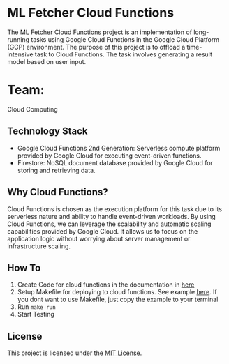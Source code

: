 # ML Fetcher Cloud Functions

The ML Fetcher Cloud Functions project is an implementation of long-running tasks using Google Cloud Functions in the Google Cloud Platform (GCP) environment. The purpose of this project is to offload a time-intensive task to Cloud Functions. The task involves generating a result model based on user input.

# Team:
Cloud Computing

## Technology Stack

- Google Cloud Functions 2nd Generation: Serverless compute platform provided by Google Cloud for executing event-driven functions.
- Firestore: NoSQL document database provided by Google Cloud for storing and retrieving data.

## Why Cloud Functions?

Cloud Functions is chosen as the execution platform for this task due to its serverless nature and ability to handle event-driven workloads. By using Cloud Functions, we can leverage the scalability and automatic scaling capabilities provided by Google Cloud. It allows us to focus on the application logic without worrying about server management or infrastructure scaling.

## How To
1. Create Code for cloud functions in the documentation in [here](https://cloud.google.com/functions/docs/writing#directory-structure-python)
2. Setup Makefile for deploying to cloud functions. See example [here](https://github.com/NuSa-Nutrition-Scan/ml-fetcher-cloud-functions/blob/main/Makefile.example). If you dont want to use Makefile, just copy the example to your terminal
3. Run `make run`
4. Start Testing

## License

This project is licensed under the [MIT License](https://github.com/NuSa-Nutrition-Scan/ml-fetcher-cloud-functions/blob/main/LICENSE).
